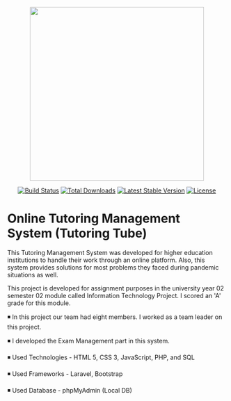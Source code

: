 <p align="center"><a href="https://laravel.com" target="_blank"><img src="https://raw.githubusercontent.com/laravel/art/master/logo-lockup/5%20SVG/2%20CMYK/1%20Full%20Color/laravel-logolockup-cmyk-red.svg" width="400"></a></p>

<p align="center">
<a href="https://travis-ci.org/laravel/framework"><img src="https://travis-ci.org/laravel/framework.svg" alt="Build Status"></a>
<a href="https://packagist.org/packages/laravel/framework"><img src="https://img.shields.io/packagist/dt/laravel/framework" alt="Total Downloads"></a>
<a href="https://packagist.org/packages/laravel/framework"><img src="https://img.shields.io/packagist/v/laravel/framework" alt="Latest Stable Version"></a>
<a href="https://packagist.org/packages/laravel/framework"><img src="https://img.shields.io/packagist/l/laravel/framework" alt="License"></a>
</p>

# Online Tutoring Management System (Tutoring Tube)

This Tutoring Management System was developed for higher education institutions to handle their work through an online platform. Also, this system provides solutions for most problems they faced during pandemic situations as well. 

This project is developed for assignment purposes in the university year 02 semester 02 module called Information Technology Project. I scored an 'A' grade for this module.

◾ In this project our team had eight members. I worked as a team leader on this project.

◾ I developed the Exam Management part in this system. 

◾ Used Technologies - HTML 5, CSS 3, JavaScript, PHP, and SQL

◾ Used Frameworks - Laravel, Bootstrap

◾ Used Database - phpMyAdmin (Local DB)
